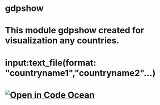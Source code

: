 # gdpshow

# This module gdpshow created for visualization any countries.

# input:text_file(format: "countryname1","countryname2"...)

# [![Open in Code Ocean](https://codeocean.com/codeocean-assets/badge/open-in-code-ocean.svg)](https://codeocean.com/capsule/4474279/tree/v1)